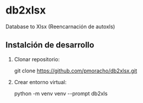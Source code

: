 # db2xlsx
Database to Xlsx (Reencarnación de autoxls)

## Instalción de desarrollo

1. Clonar repositorio:

    git clone https://github.com/pmoracho/db2xlsx.git

2. Crear entorno virtual:

    python -m venv venv --prompt db2xls
